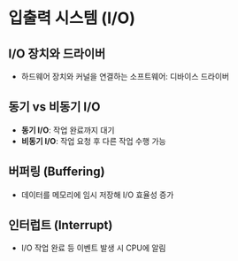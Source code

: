 # 입출력 시스템 (I/O)

## I/O 장치와 드라이버
- 하드웨어 장치와 커널을 연결하는 소프트웨어: 디바이스 드라이버

## 동기 vs 비동기 I/O
- **동기 I/O**: 작업 완료까지 대기
- **비동기 I/O**: 작업 요청 후 다른 작업 수행 가능

## 버퍼링 (Buffering)
- 데이터를 메모리에 임시 저장해 I/O 효율성 증가

## 인터럽트 (Interrupt)
- I/O 작업 완료 등 이벤트 발생 시 CPU에 알림

